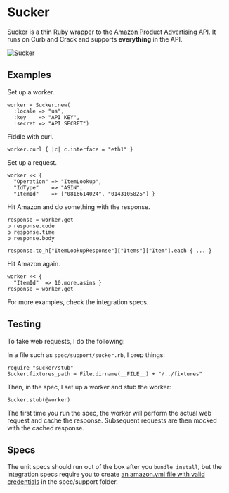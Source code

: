 Sucker
======

Sucker is a thin Ruby wrapper to the [Amazon Product Advertising API](https://affiliate-program.amazon.co.uk/gp/advertising/api/detail/main.html). It runs on Curb and Crack and supports __everything__ in the API.

![Sucker](http://upload.wikimedia.org/wikipedia/en/7/71/Vacuum_cleaner_1910.JPG)

Examples
--------

Set up a worker.

    worker = Sucker.new(
      :locale => "us",
      :key    => "API KEY",
      :secret => "API SECRET")

Fiddle with curl.

    worker.curl { |c| c.interface = "eth1" }

Set up a request.

    worker << {
      "Operation" => "ItemLookup",
      "IdType"    => "ASIN",
      "ItemId"    => ["0816614024", "0143105825"] }

Hit Amazon and do something with the response.

    response = worker.get
    p response.code
    p response.time
    p response.body
    
    response.to_h["ItemLookupResponse"]["Items"]["Item"].each { ... }

Hit Amazon again.

    worker << {
      "ItemId"  => 10.more.asins }
    response = worker.get

For more examples, check the integration specs.

Testing
-------

To fake web requests, I do the following:

In a file such as `spec/support/sucker.rb`, I prep things:

    require "sucker/stub"
    Sucker.fixtures_path = File.dirname(__FILE__) + "/../fixtures"

Then, in the spec, I set up a worker and stub the worker:

    Sucker.stub(@worker)

The first time you run the spec, the worker will perform the actual web request and cache the response. Subsequent requests are then mocked with the cached response.

Specs
-----

The unit specs should run out of the box after you `bundle install`, but the integration specs require you to create [an amazon.yml file with valid credentials](http://github.com/papercavalier/sucker/blob/master/spec/support/amazon.yml.example) in the spec/support folder.
